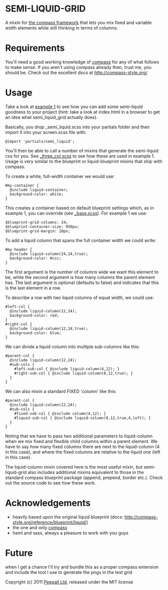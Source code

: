 
SEMI-LIQUID-GRID
============

A mixin for [the compass framework](https://github.com/chriseppstein/compass) that lets you mix fixed and variable width elements while still thinking in terms of columns.

Requirements
============

You'll need a good working knowledge of [compass](https://github.com/chriseppstein/compass) for any of what follows to make sense. If you aren't using compass already then, trust me, you should be. Check out the excellent docs at http://compass-style.org/

Usage
=======

Take a look at [example 1](semi_liquid_grid/tree/master/examples/example_1) to see how you can add some semi-liquid goodness to your project (hint: take a look at index.html in a browser to get an idea what semi_liquid_grid actually does).

Basically, you drop _semi_liquid.scss into your partials folder and then import it into your screen.scss file with:

    @import 'partials/semi_liquid';

You'll then be able to call a number of mixins that generate the semi-liquid css for you. See [_three_col.scss](semi_liquid_grid/tree/master/examples/example_1/src/partials/_three_col.scss) to see how these are used in example 1. Usage is very similar to the blueprint or liquid-blueprint mixins that ship with compass.

To create a white, full-width container we would use:

    #my-container {
      @include liquid-container;
      background-color: white;
    }

This creates a container based on default blueprint settings which, as in example 1, you can override (see [_base.scss](semi_liquid_grid/tree/master/examples/example_1/src/partials/_base.scss)). For example 1 we use:

    $blueprint-grid-columns: 24;
    $blueprint-container-size: 950px;
    $blueprint-grid-margin: 10px;

To add a liquid column that spans the full container width we could write:

    #my-header {
      @include liquid-column(24,24,true);
      background-color: #ccc;
    }

The first argument is the number of columns wide we want this element to be, while the second argument is how many columns the parent element has. The last argument is optional (defaults to false) and indicates that this is the last element in a row.

To describe a row with two liquid columns of equal width, we could use:

    #left-col {
      @include liquid-column(12,24);
      background-color: red;
    }
    #right-col {
      @include liquid-column(12,24,true);
      background-color: blue;
    }

We can divide a liquid column into multiple sub-columns like this:

    #parent-col {
      @include liquid-column(12,24);
      #sub-cols {
        #left-sub-col { @include liquid-column(4,12); }
        #right-sub-col { @include liquid-column(8,12,true); }
      }
    }

We can also mixin a standard FIXED 'column' like this:

    #parent-col {
      @include liquid-column(12,24);
      #sub-cols {
        #fixed-sub-col { @include column(4,12); }
        #liquid-sub-col { @include liquid-column(8,12,true,4,left); }
      }
    }
    
Noting that we have to pass two additional parameters to liquid-column when we mix fixed and flexible child columns within a parent element. We have to say how many fixed columns there are next to the liquid-column (4 in this case), and where the fixed columns are relative to the liquid one (left in this case).

The liquid-column mixin covered here is the most useful mixin, but semi-liquid-grid also includes additional mixins equivalent to those in the standard compass blueprint package (append, prepend, border etc.). Check out the source code to see how these work.

Acknowledgements
================
* heavily based upon the original liquid blueprint (docs: http://compass-style.org/reference/blueprint/liquid/)
* the one and only [compass](https://github.com/chriseppstein/compass)
* haml and sass, always a pleasure to work with you guys

Future
================
when I get a chance I'll try and bundle this as a proper compass extension and include the tool I use to generate the pngs in the test grid

Copyright (c) 2011 [Peepall Ltd](http://peepall.com), released under the MIT license

